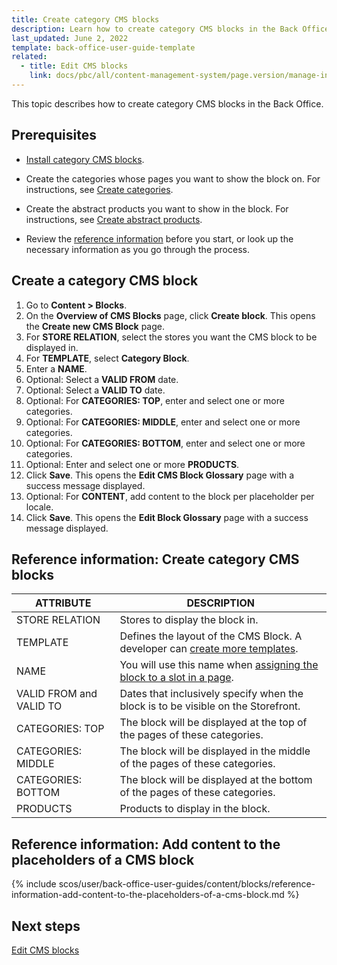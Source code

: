 ```yaml
---
title: Create category CMS blocks
description: Learn how to create category CMS blocks in the Back Office.
last_updated: June 2, 2022
template: back-office-user-guide-template
related:
  - title: Edit CMS blocks
    link: docs/pbc/all/content-management-system/page.version/manage-in-the-back-office/blocks/edit-cms-blocks.html
---
```


This topic describes how to create category CMS blocks in the Back Office.

## Prerequisites

* [Install category CMS blocks](/docs/scos/dev/technical-enhancement-integration-guides/integrate-category-cms-blocks.html).

* Create the categories whose pages you want to show the block on. For instructions, see [Create categories](/docs/pbc/all/product-information-management/{{page.version}}/base-shop/manage-in-the-back-office/category/create-categories.html).

* Create the abstract products you want to show in the block. For instructions, see [Create abstract products](/docs/pbc/all/product-information-management/{{page.version}}/base-shop/manage-in-the-back-office/products/manage-abstract-products-and-product-bundles/create-abstract-products-and-product-bundles.html).

* Review the [reference information](#reference-information-create-category-cms-blocks) before you start, or look up the necessary information as you go through the process.

## Create a category CMS block

1. Go to **Content&nbsp;<span aria-label="and then">></span> Blocks**.
2. On the **Overview of CMS Blocks** page, click  **Create block**.
    This opens the **Create new CMS Block** page.
3. For **STORE RELATION**, select the stores you want the CMS block to be displayed in.
4. For **TEMPLATE**, select **Category Block**.
5. Enter a **NAME**.
6. Optional: Select a **VALID FROM** date.
7. Optional: Select a **VALID TO** date.  
8. Optional: For **CATEGORIES: TOP**, enter and select one or more categories.
9. Optional: For **CATEGORIES: MIDDLE**, enter and select one or more categories.
10. Optional: For **CATEGORIES: BOTTOM**, enter and select one or more categories.
11. Optional: Enter and select one or more **PRODUCTS**.
12. Click **Save**.
    This opens the **Edit CMS Block Glossary** page with a success message displayed.
10. Optional: For **CONTENT**, add content to the block per placeholder per locale.
11. Click **Save**.
    This opens the **Edit Block Glossary** page with a success message displayed.

## Reference information: Create category CMS blocks

| ATTRIBUTE  | DESCRIPTION |
| --- | --- |
| STORE RELATION |  Stores to display the block in. |
| TEMPLATE | Defines the layout of the CMS Block. A developer can [create more templates](/docs/pbc/all/content-management-system/{{page.version}}/tutorials-and-howtos/howto-create-cms-templates.html#cms-block-template). |
| NAME | You will use this name when [assigning the block to a slot in a page](/docs/pbc/all/content-management-system/{{page.version}}/manage-in-the-back-office/manage-slots.html#assigning-cms-blocks-to-slots). |
| VALID FROM and VALID TO | Dates that inclusively specify when the block is to be visible on the Storefront. |
| CATEGORIES: TOP | The block will be displayed at the top of the pages of these categories. |
| CATEGORIES: MIDDLE | The block will be displayed in the middle of the pages of these categories. |
| CATEGORIES: BOTTOM | The block will be displayed at the bottom of the pages of these categories. |
| PRODUCTS | Products to display in the block. |


## Reference information: Add content to the placeholders of a CMS block

{% include scos/user/back-office-user-guides/content/blocks/reference-information-add-content-to-the-placeholders-of-a-cms-block.md %} <!-- To edit, see /_includes/scos/user/back-office-user-guides/content/blocks/reference-information-add-content-to-the-placeholders-of-a-cms-block.md -->


## Next steps

[Edit CMS blocks](/docs/pbc/all/content-management-system/{{page.version}}/manage-in-the-back-office/blocks/edit-cms-blocks.html)  
